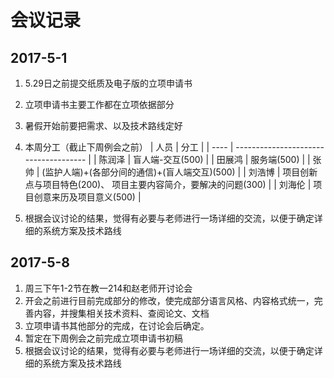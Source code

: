 # 会议记录

## 2017-5-1

1. 5.29日之前提交纸质及电子版的立项申请书

2. 立项申请书主要工作都在立项依据部分

3. 暑假开始前要把需求、以及技术路线定好

4. 本周分工（截止下周例会之前）
    | 人员   | 分工                                    |
    | ---- | ------------------------------------- |
    | 陈润泽  | 盲人端-交互(500)                           |
    | 田展鸿  | 服务端(500)                              |
    | 张帅   | (监护人端)+(各部分间的通信)+(盲人端交互)(500)         |
    | 刘浩博  | 项目创新点与项目特色(200)、 项目主要内容简介，要解决的问题(300) |
    | 刘海伦  | 项目创意来历及项目意义(500)                      |
5. 根据会议讨论的结果，觉得有必要与老师进行一场详细的交流，以便于确定详细的系统方案及技术路线

## 2017-5-8

1. 周三下午1-2节在教一214和赵老师开讨论会
2. 开会之前进行目前完成部分的修改，使完成部分语言风格、内容格式统一，完善内容，并搜集相关技术资料、查阅论文、文档
3. 立项申请书其他部分的完成，在讨论会后确定。
4. 暂定在下周例会之前完成立项申请书初稿
5. 根据会议讨论的结果，觉得有必要与老师进行一场详细的交流，以便于确定详细的系统方案及技术路线